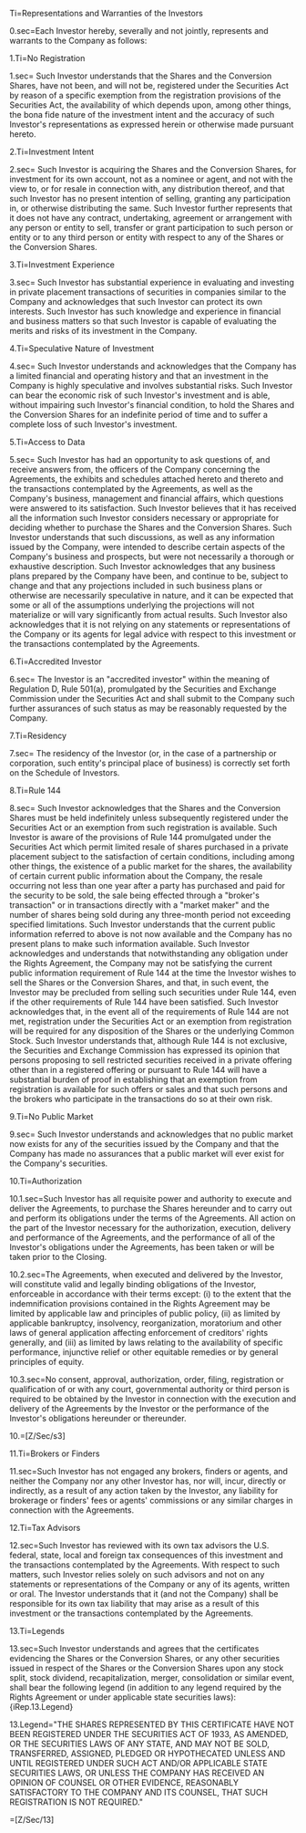 Ti=Representations and Warranties of the Investors

0.sec=Each Investor hereby, severally and not jointly, represents and warrants to the Company as follows:

1.Ti=No Registration

1.sec= Such Investor understands that the Shares and the Conversion Shares, have not been, and will not be, registered under the Securities Act by reason of a specific exemption from the registration provisions of the Securities Act, the availability of which depends upon, among other things, the bona fide nature of the investment intent and the accuracy of such Investor's representations as expressed herein or otherwise made pursuant hereto.

2.Ti=Investment Intent

2.sec= Such Investor is acquiring the Shares and the Conversion Shares, for investment for its own account, not as a nominee or agent, and not with the view to, or for resale in connection with, any distribution thereof, and that such Investor has no present intention of selling, granting any participation in, or otherwise distributing the same. Such Investor further represents that it does not have any contract, undertaking, agreement or arrangement with any person or entity to sell, transfer or grant participation to such person or entity or to any third person or entity with respect to any of the Shares or the Conversion Shares.

3.Ti=Investment Experience

3.sec= Such Investor has substantial experience in evaluating and investing in private placement transactions of securities in companies similar to the Company and acknowledges that such Investor can protect its own interests. Such Investor has such knowledge and experience in financial and business matters so that such Investor is capable of evaluating the merits and risks of its investment in the Company.

4.Ti=Speculative Nature of Investment

4.sec= Such Investor understands and acknowledges that the Company has a limited financial and operating history and that an investment in the Company is highly speculative and involves substantial risks. Such Investor can bear the economic risk of such Investor's investment and is able, without impairing such Investor's financial condition, to hold the Shares and the Conversion Shares for an indefinite period of time and to suffer a complete loss of such Investor's investment.

5.Ti=Access to Data

5.sec= Such Investor has had an opportunity to ask questions of, and receive answers from, the officers of the Company concerning the Agreements, the exhibits and schedules attached hereto and thereto and the transactions contemplated by the Agreements, as well as the Company's business, management and financial affairs, which questions were answered to its satisfaction. Such Investor believes that it has received all the information such Investor considers necessary or appropriate for deciding whether to purchase the Shares and the Conversion Shares. Such Investor understands that such discussions, as well as any information issued by the Company, were intended to describe certain aspects of the Company's business and prospects, but were not necessarily a thorough or exhaustive description. Such Investor acknowledges that any business plans prepared by the Company have been, and continue to be, subject to change and that any projections included in such business plans or otherwise are necessarily speculative in nature, and it can be expected that some or all of the assumptions underlying the projections will not materialize or will vary significantly from actual results. Such Investor also acknowledges that it is not relying on any statements or representations of the Company or its agents for legal advice with respect to this investment or the transactions contemplated by the Agreements.

6.Ti=Accredited Investor

6.sec= The Investor is an "accredited investor" within the meaning of Regulation D, Rule 501(a), promulgated by the Securities and Exchange Commission under the Securities Act and shall submit to the Company such further assurances of such status as may be reasonably requested by the Company.

7.Ti=Residency

7.sec= The residency of the Investor (or, in the case of a partnership or corporation, such entity's principal place of business) is correctly set forth on the Schedule of Investors.

8.Ti=Rule 144

8.sec= Such Investor acknowledges that the Shares and the Conversion Shares must be held indefinitely unless subsequently registered under the Securities Act or an exemption from such registration is available. Such Investor is aware of the provisions of Rule 144 promulgated under the Securities Act which permit limited resale of shares purchased in a private placement subject to the satisfaction of certain conditions, including among other things, the existence of a public market for the shares, the availability of certain current public information about the Company, the resale occurring not less than one year after a party has purchased and paid for the security to be sold, the sale being effected through a "broker's transaction" or in transactions directly with a "market maker" and the number of shares being sold during any three-month period not exceeding specified limitations. Such Investor understands that the current public information referred to above is not now available and the Company has no present plans to make such information available. Such Investor acknowledges and understands that notwithstanding any obligation under the Rights Agreement, the Company may not be satisfying the current public information requirement of Rule 144 at the time the Investor wishes to sell the Shares or the Conversion Shares, and that, in such event, the Investor may be precluded from selling such securities under Rule 144, even if the other requirements of Rule 144 have been satisfied. Such Investor acknowledges that, in the event all of the requirements of Rule 144 are not met, registration under the Securities Act or an exemption from registration will be required for any disposition of the Shares or the underlying Common Stock. Such Investor understands that, although Rule 144 is not exclusive, the Securities and Exchange Commission has expressed its opinion that persons proposing to sell restricted securities received in a private offering other than in a registered offering or pursuant to Rule 144 will have a substantial burden of proof in establishing that an exemption from registration is available for such offers or sales and that such persons and the brokers who participate in the transactions do so at their own risk.

9.Ti=No Public Market

9.sec= Such Investor understands and acknowledges that no public market now exists for any of the securities issued by the Company and that the Company has made no assurances that a public market will ever exist for the Company's securities.

10.Ti=Authorization

10.1.sec=Such Investor has all requisite power and authority to execute and deliver the Agreements, to purchase the Shares hereunder and to carry out and perform its obligations under the terms of the Agreements. All action on the part of the Investor necessary for the authorization, execution, delivery and performance of the Agreements, and the performance of all of the Investor's obligations under the Agreements, has been taken or will be taken prior to the Closing.

10.2.sec=The Agreements, when executed and delivered by the Investor, will constitute valid and legally binding obligations of the Investor, enforceable in accordance with their terms except: (i) to the extent that the indemnification provisions contained in the Rights Agreement may be limited by applicable law and principles of public policy, (ii) as limited by applicable bankruptcy, insolvency, reorganization, moratorium and other laws of general application affecting enforcement of creditors' rights generally, and (iii) as limited by laws relating to the availability of specific performance, injunctive relief or other equitable remedies or by general principles of equity.

10.3.sec=No consent, approval, authorization, order, filing, registration or qualification of or with any court, governmental authority or third person is required to be obtained by the Investor in connection with the execution and delivery of the Agreements by the Investor or the performance of the Investor's obligations hereunder or thereunder.

10.=[Z/Sec/s3]

11.Ti=Brokers or Finders

11.sec=Such Investor has not engaged any brokers, finders or agents, and neither the Company nor any other Investor has, nor will, incur, directly or indirectly, as a result of any action taken by the Investor, any liability for brokerage or finders' fees or agents' commissions or any similar charges in connection with the Agreements.

12.Ti=Tax Advisors

12.sec=Such Investor has reviewed with its own tax advisors the U.S. federal, state, local and foreign tax consequences of this investment and the transactions contemplated by the Agreements. With respect to such matters, such Investor relies solely on such advisors and not on any statements or representations of the Company or any of its agents, written or oral. The Investor understands that it (and not the Company) shall be responsible for its own tax liability that may arise as a result of this investment or the transactions contemplated by the Agreements.

13.Ti=Legends

13.sec=Such Investor understands and agrees that the certificates evidencing the Shares or the Conversion Shares, or any other securities issued in respect of the Shares or the Conversion Shares upon any stock split, stock dividend, recapitalization, merger, consolidation or similar event, shall bear the following legend (in addition to any legend required by the Rights Agreement or under applicable state securities laws): {iRep.13.Legend}

13.Legend="THE SHARES REPRESENTED BY THIS CERTIFICATE HAVE NOT BEEN REGISTERED UNDER THE SECURITIES ACT OF 1933, AS AMENDED, OR THE SECURITIES LAWS OF ANY STATE, AND MAY NOT BE SOLD, TRANSFERRED, ASSIGNED, PLEDGED OR HYPOTHECATED UNLESS AND UNTIL REGISTERED UNDER SUCH ACT AND/OR APPLICABLE STATE SECURITIES LAWS, OR UNLESS THE COMPANY HAS RECEIVED AN OPINION OF COUNSEL OR OTHER EVIDENCE, REASONABLY SATISFACTORY TO THE COMPANY AND ITS COUNSEL, THAT SUCH REGISTRATION IS NOT REQUIRED."

=[Z/Sec/13]

